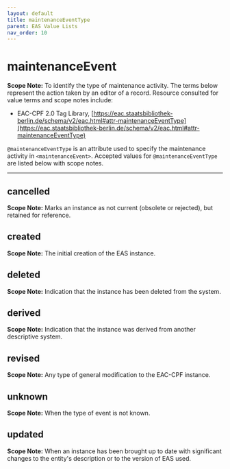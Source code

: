 ```yaml
---
layout: default
title: maintenanceEventType
parent: EAS Value Lists
nav_order: 10
---
```


# maintenanceEvent

**Scope Note:**
To identify the type of maintenance activity. The terms below represent the action taken by an editor of a record. Resource consulted for value terms and scope notes include:

 - EAC-CPF 2.0 Tag Library, [https://eac.staatsbibliothek-berlin.de/schema/v2/eac.html#attr-maintenanceEventType](https://eac.staatsbibliothek-berlin.de/schema/v2/eac.html#attr-maintenanceEventType)

`@maintenanceEventType` is an attribute used to specify the maintenance activity in `<maintenanceEvent>`. Accepted values for `@maintenanceEventType` are listed below with scope notes. 

---

## cancelled

**Scope Note:**
Marks an instance as not current (obsolete or rejected), but retained for reference.

## created

**Scope Note:**
The initial creation of the EAS instance.

## deleted

**Scope Note:**
Indication that the instance has been deleted from the system.

## derived

**Scope Note:**
Indication that the instance was derived from another descriptive system.

## revised

**Scope Note:**
Any type of general modification to the EAC-CPF instance.

## unknown

**Scope Note:**
When the type of event is not known.

## updated

**Scope Note:**
When an instance has been brought up to date with significant changes to the entity's description or to the version of EAS used.
